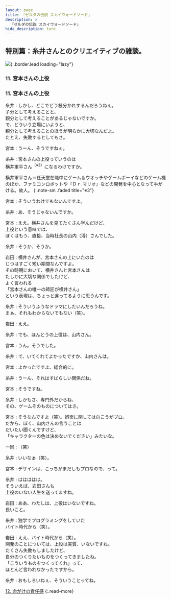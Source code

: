 ```yaml
---
layout: page
title: 『ゼルダの伝説 スカイウォードソード』
description: >
  『ゼルダの伝説 スカイウォードソード』
hide_description: ture
---
```


## 特別篇：糸井さんとのクリエイティブの雑談。

![](/interviews/jp/wii/souj/sp/img/mainvisual11.jpg){:.border.lead loading="lazy"}

### 11. 宮本さんの上役

<DIV CLASS="pagebox-r">

### 11. 宮本さんの上役

糸井
: しかし、どこでどう枝分かれするんだろうねぇ。<br>子分として考えることと、<br>親分として考えることがあるじゃないですか。<br>で、どういう立場にいようと、<br>親分として考えることのほうが明らかに大切なんだよ。<br>たとえ、失敗するとしてもさ。

宮本
: うーん、そうですねぇ。

糸井
: 宮本さんの上役っていうのは<br>横井軍平さん<sup>（※3）</sup>になるわけですか。

横井軍平さん＝任天堂在職中にゲーム＆ウオッチやゲームボーイなどのゲーム機のほか、ファミコンロボットや『Ｄｒ.マリオ』などの開発を中心となって手がける。故人。
{:.note-sm .faded title="※3"}

宮本
: そういうわけでもないんですよ。

糸井
: あ、そうじゃないんですか。

宮本
: ええ。横井さんを見てたくさん学んだけど、<br>上役という意味では、<br>ぼくはもう、直接、当時社長の山内（溥）さんでした。

糸井
: そうか、そうか。

岩田
: 横井さんが、宮本さんの上にいたのは<br>じつはすごく短い期間なんですよ。<br>その時期において、横井さんと宮本さんは<br>たしかに大切な関係でしたけど、<br>よく言われる<br>「宮本さんの唯一の師匠が横井さん」<br>という表現は、ちょっと違ってるように思うんです。

糸井
: そういうふうなドラマにしたいんだろうね。<br>まぁ、それもわからないでもない（笑）。

岩田
: ええ。

糸井
: でも、ほんとうの上役は、山内さん。

宮本
: うん。そうでした。

糸井
: で、いてくれてよかったですか、山内さんは。

宮本
: よかったですよ、総合的に。

糸井
: うーん、それはすばらしい関係だね。

宮本
: そうですね。

糸井
: しかもさ、専門外だからね、<br>その、ゲームそのものについてはさ。

宮本
: そうなんですよ（笑）。娯楽に関しては向こうがプロ。<br>だから、ぼく、山内さんの言うことは<br>だいたい聞くんですけど、<br>「キャラクターの色は決めないでください」みたいな。

一同
: （笑）

糸井
: いいなぁ（笑）。

宮本
: デザインは、こっちがまだしもプロなので、って。

糸井
: ははははは。<br>そういえば、岩田さんも<br>上役のいない人生を送ってますね。

岩田
: ああ、わたしは、上役はいないですね。<br>長いこと。

糸井
: 独学でプログラミングをしていた<br>バイト時代から（笑）。

岩田
: ええ、バイト時代から（笑）。<br>開発のことについては、上役は実質、いないですね。<br>たくさん失敗もしましたけど、<br>自分のつくりたいものをつくってきましたね。<br>「こういうものをつくってくれ」って、<br>ほとんど言われなかったですから。

糸井
: おもしろいねぇ、そういうことってね。

[12. 命がけの責任感](12.md)
{:.read-more}

